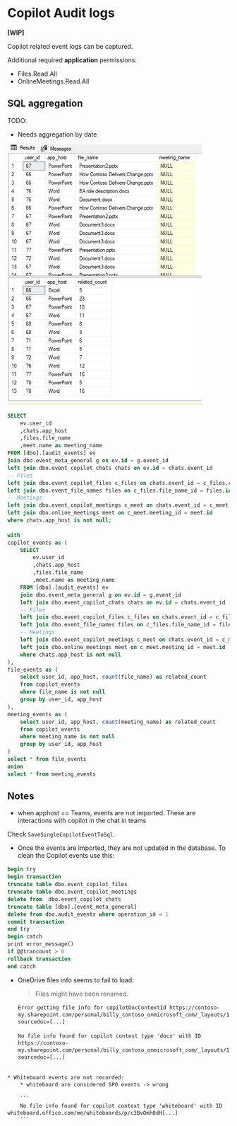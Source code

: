 # Copilot Audit logs

**[WIP]**

Copilot related event logs can be captured.

Additional required **application** permissions:

* Files.Read.All
* OnlineMeetings.Read.All

## SQL aggregation

TODO:
* Needs aggregation by date

![img](copilot1.png)

```SQL
SELECT
	ev.user_id
	,chats.app_host
	,files.file_name
	,meet.name as meeting_name
FROM [dbo].[audit_events] ev
join dbo.event_meta_general g on ev.id = g.event_id
left join dbo.event_copilot_chats chats on ev.id = chats.event_id
-- Files
left join dbo.event_copilot_files c_files on chats.event_id = c_files.copilot_chat_id
left join dbo.event_file_names files on c_files.file_name_id = files.id
-- Meetings
left join dbo.event_copilot_meetings c_meet on chats.event_id = c_meet.copilot_chat_id
left join dbo.online_meetings meet on c_meet.meeting_id = meet.id
where chats.app_host is not null;

with
copilot_events as (
	SELECT
		ev.user_id
		,chats.app_host
		,files.file_name
		,meet.name as meeting_name
	FROM [dbo].[audit_events] ev
	join dbo.event_meta_general g on ev.id = g.event_id
	left join dbo.event_copilot_chats chats on ev.id = chats.event_id
	-- Files
	left join dbo.event_copilot_files c_files on chats.event_id = c_files.copilot_chat_id
	left join dbo.event_file_names files on c_files.file_name_id = files.id
	-- Meetings
	left join dbo.event_copilot_meetings c_meet on chats.event_id = c_meet.copilot_chat_id
	left join dbo.online_meetings meet on c_meet.meeting_id = meet.id
	where chats.app_host is not null
),
file_events as (
	select user_id, app_host, count(file_name) as related_count
	from copilot_events
	where file_name is not null
	group by user_id, app_host
),
meeting_events as (
	select user_id, app_host, count(meeting_name) as related_count
	from copilot_events
	where meeting_name is not null
	group by user_id, app_host
)
select * from file_events
union
select * from meeting_events
```

## Notes

* when apphost == Teams, events are not imported. These are interactions with copilot in the chat in teams

Check `SaveSingleCopilotEventToSql`.

* Once the events are imported, they are not updated in the database. To clean the Copilot events use this:

```SQL
begin try
begin transaction
truncate table dbo.event_copilot_files
truncate table dbo.event_copilot_meetings
delete from  dbo.event_copilot_chats
truncate table [dbo].[event_meta_general]
delete from dbo.audit_events where operation_id = 1
commit transaction
end try
begin catch
print error_message()
if @@trancount > 0
rollback transaction
end catch
```

* OneDrive files info seems to fail to load:

    >Files might have been renamed.

    ```
    Error getting file info for copilotDocContextId https://contoso-my.sharepoint.com/personal/billy_contoso_onmicrosoft_com/_layouts/15/Doc.aspx?sourcedoc=[...]

    No file info found for copilot context type 'docx' with ID https://contoso-my.sharepoint.com/personal/billy_contoso_onmicrosoft_com/_layouts/15/Doc.aspx?sourcedoc=[...]
```

* Whiteboard events are not recorded:
    * whiteboard are considered SPO events -> wrong

    ```
    No file info found for copilot context type 'whiteboard' with ID whiteboard.office.com/me/whiteboards/p/c3BvOmh0dH[...]
    ```